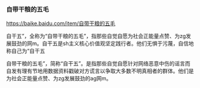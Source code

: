 ### 自带干粮的五毛
https://baike.baidu.com/item/自带干粮的五毛

自干五”，全称为“自带干粮的五毛”，指那些自觉自愿为社会正能量点赞、为zg发展鼓劲的网m。自干五是sh主义核心价值观坚定践行者。他们无惧于污蔑，自信地称自己为“自干五

自带干粮的五毛”，简称“自干五”。是指那些自觉自愿针对网络恶意中伤的谣言而自发有理有节地用数据资料戳破对方谎言以争取大多数不明真相者的群体。他们是为社会正能量点赞、为zg发展鼓劲的ag网m。
